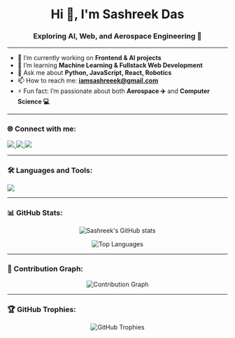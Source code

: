 <h1 align="center">Hi 👋, I'm Sashreek Das</h1>
<h3 align="center">Exploring AI, Web, and Aerospace Engineering 🚀</h3>

---

- 🔭 I’m currently working on **Frontend & AI projects**  
- 🌱 I’m learning **Machine Learning & Fullstack Web Development**  
- 💬 Ask me about **Python, JavaScript, React, Robotics**  
- 📫 How to reach me: **iamsashreeek@gmail.com**  
- ⚡ Fun fact: I’m passionate about both **Aerospace ✈️** and **Computer Science 💻**

---

### 🌐 Connect with me:
<p align="left">
<a href="https://linkedin.com/in/sashreek-das-26641a321" target="blank">
<img src="https://img.shields.io/badge/LinkedIn-0A66C2?style=for-the-badge&logo=linkedin&logoColor=white"/>
</a>
<a href="mailto:iamsashreeek@gmail.com">
<img src="https://img.shields.io/badge/Email-D14836?style=for-the-badge&logo=gmail&logoColor=white"/>
</a>
<a href="https://github.com/sashreekdas" target="blank">
<img src="https://img.shields.io/badge/GitHub-100000?style=for-the-badge&logo=github&logoColor=white"/>
</a>
</p>

---

### 🛠️ Languages and Tools:
<p>
<img src="https://skillicons.dev/icons?i=python,java,js,react,nodejs,mongodb,html,css,git,figma,matlab" />
</p>

---

### 📊 GitHub Stats:
<p align="center">
<img src="https://github-readme-stats.vercel.app/api?username=sashreekdas&show_icons=true&theme=tokyonight" alt="Sashreek's GitHub stats"/>
</p>

<p align="center">
<img src="https://github-readme-stats.vercel.app/api/top-langs/?username=sashreekdas&layout=compact&theme=tokyonight" alt="Top Languages"/>
</p>

---

### 🚀 Contribution Graph:
<p align="center">
<img src="https://github-readme-activity-graph.vercel.app/graph?username=sashreekdas&theme=tokyo-night" alt="Contribution Graph"/>
</p>

---

### 🏆 GitHub Trophies:
<p align="center">
<img src="https://github-profile-trophy.vercel.app/?username=sashreekdas&theme=tokyonight&no-frame=false&no-bg=true&margin-w=4" alt="GitHub Trophies"/>
</p>

